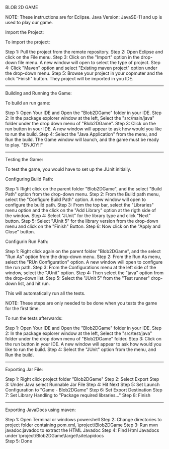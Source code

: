 BLOB 2D GAME

NOTE: These instructions are for Eclipse.
Java Version: JavaSE-11 and up is used to play our game.

Import the Project:

To import the project:

Step 1: Pull the project from the remote repository.
Step 2: Open Eclipse and click on the File menu.
Step 3: Click on the "Import" option in the drop-down file menu. A new window will open to select the type of project.
Step 4: Click "Maven" option and select "Existing maven project" option under the drop-down menu.
Step 5: Browse your project in your copmuter and the click "Finish" button. They project will be imported in you IDE.  

-----------------------------------------------------------------------------------------------------------------

Building and Running the Game:

To build an run game:

Step 1: Open Your IDE and Open the "Blob2DGame" folder in your IDE.
Step 2: In the package explorer window at the left, Select the "src/main/java" folder under the drop down menu of "Blob2DGame".
Step 3: Click on the run button in your IDE. A new window will appear to ask how would you like to run the build. 
Step 4: Select the "Java Application" from the menu, and Run the build.
	The Game window will launch, and the game must be ready to play. "ENJOY!!"

------------------------------------------------------------------------------------------------------------------

Testing the Game:

To test the game, you would have to set up the JUnit initially.

Configuring Build Path:

Step 1: Right click on the parent folder "Blob2DGame", and the select "Build Path" option from the drop-down menu.
Step 2: From the Build path menu, select the "Configure Build Path" option. A new window will open to configure the build path.
Step 3: From the top bar, select the "Libraries" menu option and the click on the "Add Library" option at the rigth side of the window.
Step 4: Select "JUnit" for the library type and click "Next" button.
Step 5: Select "JUnit 5" for the library version from the drop-down menu and click on the "Finish" Button.
Step 6: Now click on the "Apply and Close" button.


Configurin Run Path:

Step 1: Right click again on the parent folder "Blob2DGame", and the select "Run As" option from the drop-down menu.
Step 2: From the Run As menu, select the "RUn Configuration" option. A new window will open to configure the run path.
Step 3: From the Configurations menu at the left side of the window, select the "JUnit" option.
Step 4: Then select the "java" option from the drop-down list.
Step 5: Select the "JUnit 5" from the "Test runner" drop-down list, and hit run.

This will automatically run all the tests.

NOTE: These steps are only needed to be done when you tests the game for the first time.

To run the tests afterwards:

Step 1: Open Your IDE and Open the "Blob2DGame" folder in your IDE.
Step 2: In the package explorer window at the left, Select the "src/test/java" folder under the drop down menu of "Blob2DGame" folder.
Step 3: Click on the run button in your IDE. A new window will appear to ask how would you like to run the build. 
Step 4: Select the "JUnit" option from the menu, and Run the build.

------------------------------------------------------------------------------------------------------------------

Exporting Jar File:

Step 1: Right click project folder "Blob2DGame"
Step 2: Select Export
Step 3: Under Java select Runnable Jar File
Step 4: Hit Next
Step 5: Set Launch Configuration to "Game - Blob2DGame"
Step 6: Set Export Destination
Step 7: Set Library Handling to "Package required libraries..."
Step 8: Finish

------------------------------------------------------------------------------------------------------------------

Exporting JavaDocs using maven:

Step 1: Open Terminal or windows powershell
Step 2: Change directories to project folder containing pom.xml, \project\Blob2DGame
Step 3: Run mvn javadoc:javadoc to extract the HTML Javadoc
Step 4: Find Html Javadocs under \project\Blob2DGame\target\site\apidocs\
Step 5: Done
